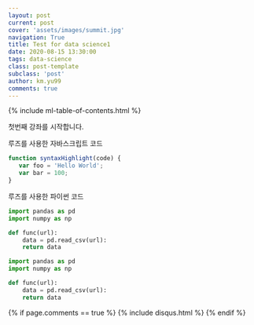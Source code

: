 ```yaml
---
layout: post
current: post
cover: 'assets/images/summit.jpg'
navigation: True
title: Test for data science1
date: 2020-08-15 13:30:00
tags: data-science
class: post-template
subclass: 'post'
author: km.yu99
comments: true
---
```

{% include ml-table-of-contents.html %}

첫번째 강좌를 시작합니다.

루즈를 사용한 자바스크립트 코드
~~~javascript
function syntaxHighlight(code) {
   var foo = 'Hello World';
   var bar = 100;
}
~~~

루즈를 사용한 파이썬 코드
~~~python
import pandas as pd
import numpy as np

def func(url):
    data = pd.read_csv(url):
    return data
~~~

```python
import pandas as pd
import numpy as np

def func(url):
    data = pd.read_csv(url):
    return data
```

{% if page.comments == true %}
{% include disqus.html %}
{% endif %}